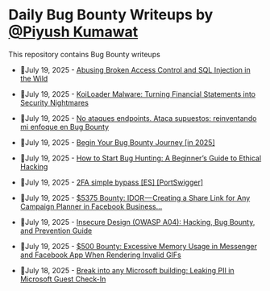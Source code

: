# Daily Bug Bounty Writeups by [@Piyush Kumawat](https://twitter.com/piyush_supiy) 
This repository contains Bug Bounty writeups

<!-- BLOG-POST-LIST:START -->
 - 💯July 19, 2025 - [Abusing Broken Access Control and SQL Injection in the Wild](https://systemweakness.com/abusing-broken-access-control-and-sql-injection-in-the-wild-891559e13199?source=rss------bug_bounty-5) 

 - 💯July 19, 2025 - [KoiLoader Malware: Turning Financial Statements into Security Nightmares](https://medium.com/@devanshpatel930/koiloader-malware-turning-financial-statements-into-security-nightmares-503176ce92e1?source=rss------bug_bounty-5) 

 - 💯July 19, 2025 - [No ataques endpoints. Ataca supuestos: reinventando mi enfoque en Bug Bounty](https://gorkaaa.medium.com/no-ataques-endpoints-ataca-supuestos-reinventando-mi-enfoque-en-bug-bounty-bb9a0deb2acc?source=rss------bug_bounty-5) 

 - 💯July 19, 2025 - [Begin Your Bug Bounty Journey [in 2025]](https://medium.com/@hrofficial62/begin-your-bug-bounty-journey-in-2025-54635a59eccc?source=rss------bug_bounty-5) 

 - 💯July 19, 2025 - [How to Start Bug Hunting: A Beginner’s Guide to Ethical Hacking](https://medium.com/@CYberVIaz/how-to-start-bug-hunting-a-beginners-guide-to-ethical-hacking-17930bb79690?source=rss------bug_bounty-5) 

 - 💯July 19, 2025 - [2FA simple bypass [ES] [PortSwigger]](https://h0lm3s.medium.com/2fa-simple-bypass-es-portswigger-12a5671d0eb8?source=rss------bug_bounty-5) 

 - 💯July 19, 2025 - [$5375 Bounty: IDOR — Creating a Share Link for Any Campaign Planner in Facebook Business…](https://medium.com/@muriarfad/5375-bounty-idor-creating-a-share-link-for-any-campaign-planner-in-facebook-business-03f0994d4d16?source=rss------bug_bounty-5) 

 - 💯July 19, 2025 - [Insecure Design &lpar;OWASP A04&rpar;: Hacking, Bug Bounty, and Prevention Guide](https://medium.com/@jpablo13/insecure-design-owasp-a04-hacking-bug-bounty-and-prevention-guide-4d4851d73677?source=rss------bug_bounty-5) 

 - 💯July 19, 2025 - [$500 Bounty: Excessive Memory Usage in Messenger and Facebook App When Rendering Invalid GIFs](https://medium.com/@muriarfad/500-bounty-excessive-memory-usage-in-messenger-and-facebook-app-when-rendering-invalid-gifs-b1f1bf15ba18?source=rss------bug_bounty-5) 

 - 💯July 18, 2025 - [Break into any Microsoft building: Leaking PII in Microsoft Guest Check-In](https://medium.com/@faav/break-into-any-microsoft-building-leaking-pii-in-microsoft-guest-check-in-6f3dbd72d385?source=rss------bug_bounty-5) 
<!-- BLOG-POST-LIST:END -->
